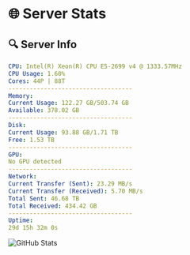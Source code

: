 # 🌐 Server Stats
## 🔍 Server Info
```yaml
CPU: Intel(R) Xeon(R) CPU E5-2699 v4 @ 1333.57MHz
CPU Usage: 1.60%
Cores: 44P | 88T
-----------------------------------
Memory:
Current Usage: 122.27 GB/503.74 GB
Available: 378.02 GB
-----------------------------------
Disk:
Current Usage: 93.88 GB/1.71 TB
Free: 1.53 TB
-----------------------------------
GPU:
No GPU detected
-----------------------------------
Network:
Current Transfer (Sent): 23.29 MB/s
Current Transfer (Received): 5.70 MB/s
Total Sent: 46.68 TB
Total Received: 434.42 GB
-----------------------------------
Uptime:
29d 15h 32m 0s
```
![GitHub Stats](https://img.shields.io/badge/Updated-2025-04-06_12:54:49-blue)